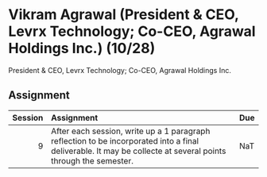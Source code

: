Vikram Agrawal (President & CEO, Levrx Technology; Co-CEO, Agrawal Holdings Inc.) (10/28)
============================

President & CEO, Levrx Technology; Co-CEO, Agrawal Holdings Inc.

## Assignment

|   Session | Assignment                                                                                                                                                    | Due   |
|----------:|:--------------------------------------------------------------------------------------------------------------------------------------------------------------|:------|
|         9 | After each session, write up a 1 paragraph reflection to be incorporated into a final deliverable. It may be collecte at several points through the semester. | NaT   |

